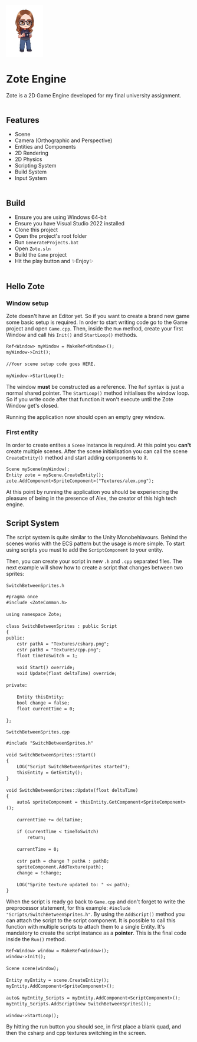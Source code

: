 <img src="Game/Textures/alex.png" alt="drawing" width="100"/>

# **Zote Engine**

Zote is a 2D Game Engine developed for my final university assignment. 
<br/><br/>

## Features
- Scene
- Camera (Orthographic and Perspective)
- Entities and Components
- 2D Rendering
- 2D Physics
- Scripting System
- Build System
- Input System
<br/><br/>

## Build
- Ensure you are using Windows 64-bit
- Ensure you have Visual Studio 2022 installed
- Clone this project
- Open the project's root folder
- Run `GenerateProjects.bat`
- Open `Zote.sln`
- Build the `Game` project
- Hit the play button and ✨Enjoy✨
<br/><br/>

## Hello Zote
<p></p>

### Window setup
Zote doesn't have an Editor yet. So if you want to create a brand new game some basic setup is required. In order to start writing code go to the Game project and open `Game.cpp`. Then, inside the `Run` method, create your first Window and call his `Init()` and `StartLoop()` methods.

```
Ref<Window> myWindow = MakeRef<Window>();
myWindow->Init();

//Your scene setup code goes HERE.

myWindow->StartLoop();
```

The window **must** be constructed as a reference. The `Ref` syntax is just a normal shared pointer. The `StartLoop()` method initialises the window loop. So if you write code after that function it won't execute until the Zote Window get's closed.
<p></p>
Running the application now should open an empty grey window.
<p></p>

### First entity
In order to create entites a `Scene` instance is required. At this point you **can't** create multiple scenes. After the scene initialisation you can call the scene `CreateEntity()` method and start adding components to it.

```
Scene myScene(myWindow);
Entity zote = myScene.CreateEntity();
zote.AddComponent<SpriteComponent>("Textures/alex.png");
```
<p></p>
At this point by running the application you should be experiencing the pleasure of being in the presence of Alex, the creator of this high tech engine.

<p></p>

## Script System
<p></p>

The script system is quite similar to the Unity Monobehiavours. Behind the scenes works with the ECS pattern but the usage is more simple. To start using scripts you must to add the `ScriptComponent` to your entity.

Then, you can create your script in new `.h` and `.cpp` separated files. The next example will show how to create a script that changes between two sprites:
<p></p>

`SwitchBetweenSprites.h`
```
#pragma once
#include <ZoteCommon.h>

using namespace Zote;

class SwitchBetweenSprites : public Script
{
public:
	cstr pathA = "Textures/csharp.png";
	cstr pathB = "Textures/cpp.png";
	float timeToSwitch = 1;

	void Start() override;
	void Update(float deltaTime) override;

private:
	
	Entity thisEntity;
	bool change = false;
	float currentTime = 0;

};
```
`SwitchBetweenSprites.cpp`
```
#include "SwitchBetweenSprites.h"

void SwitchBetweenSprites::Start()
{
	LOG("Script SwitchBetweenSprites started");
	thisEntity = GetEntity();
}

void SwitchBetweenSprites::Update(float deltaTime)
{
	auto& spriteComponent = thisEntity.GetComponent<SpriteComponent>();
	
	currentTime += deltaTime;

	if (currentTime < timeToSwitch)
		return;

	currentTime = 0;

	cstr path = change ? pathA : pathB;
	spriteComponent.AddTexture(path);
	change = !change;

	LOG("Sprite texture updated to: " << path);
}
```
When the script is ready go back to `Game.cpp` and don't forget to write the preprocessor statement, for this example: `#include "Scripts/SwitchBetweenSprites.h"`. By using the `AddScript()` method you can attach the script to the script component. It is possible to call this function with multiple scripts to attach them to a single Entity. It's mandatory to create the script instance as a **pointer**. This is the final code inside the `Run()` method.
```
Ref<Window> window = MakeRef<Window>();
window->Init();

Scene scene(window);

Entity myEntity = scene.CreateEntity();
myEntity.AddComponent<SpriteComponent>();

auto& myEntity_Scripts = myEntity.AddComponent<ScriptComponent>();
myEntity_Scripts.AddScript(new SwitchBetweenSprites());

window->StartLoop();
```
By hitting the run button you should see, in first place a blank quad, and then the csharp and cpp textures switching in the screen.
















 
